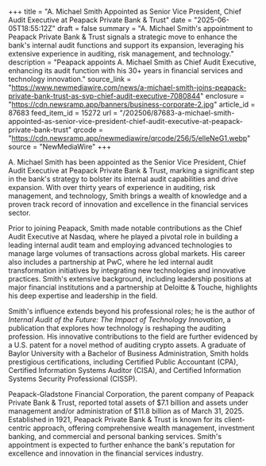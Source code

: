 +++
title = "A. Michael Smith Appointed as Senior Vice President, Chief Audit Executive at Peapack Private Bank & Trust"
date = "2025-06-05T18:55:12Z"
draft = false
summary = "A. Michael Smith's appointment to Peapack Private Bank & Trust signals a strategic move to enhance the bank's internal audit functions and support its expansion, leveraging his extensive experience in auditing, risk management, and technology."
description = "Peapack appoints A. Michael Smith as Chief Audit Executive, enhancing its audit function with his 30+ years in financial services and technology innovation."
source_link = "https://www.newmediawire.com/news/a-michael-smith-joins-peapack-private-bank-trust-as-svp-chief-audit-executive-7080844"
enclosure = "https://cdn.newsramp.app/banners/business-corporate-2.jpg"
article_id = 87683
feed_item_id = 15272
url = "/202506/87683-a-michael-smith-appointed-as-senior-vice-president-chief-audit-executive-at-peapack-private-bank-trust"
qrcode = "https://cdn.newsramp.app/newmediawire/qrcode/256/5/elleNeG1.webp"
source = "NewMediaWire"
+++

<p>A. Michael Smith has been appointed as the Senior Vice President, Chief Audit Executive at Peapack Private Bank & Trust, marking a significant step in the bank's strategy to bolster its internal audit capabilities and drive expansion. With over thirty years of experience in auditing, risk management, and technology, Smith brings a wealth of knowledge and a proven track record of innovation and excellence in the financial services sector.</p><p>Prior to joining Peapack, Smith made notable contributions as the Chief Audit Executive at Nasdaq, where he played a pivotal role in building a leading internal audit team and employing advanced technologies to manage large volumes of transactions across global markets. His career also includes a partnership at PwC, where he led internal audit transformation initiatives by integrating new technologies and innovative practices. Smith's extensive background, including leadership positions at major financial institutions and a partnership at Deloitte & Touche, highlights his deep expertise and leadership in the field.</p><p>Smith's influence extends beyond his professional roles; he is the author of <i>Internal Audit of the Future: The Impact of Technology Innovation</i>, a publication that explores how technology is reshaping the auditing profession. His innovative contributions to the field are further evidenced by a U.S. patent for a novel method of auditing crypto assets. A graduate of Baylor University with a Bachelor of Business Administration, Smith holds prestigious certifications, including Certified Public Accountant (CPA), Certified Information Systems Auditor (CISA), and Certified Information Systems Security Professional (CISSP).</p><p>Peapack-Gladstone Financial Corporation, the parent company of Peapack Private Bank & Trust, reported total assets of $7.1 billion and assets under management and/or administration of $11.8 billion as of March 31, 2025. Established in 1921, Peapack Private Bank & Trust is known for its client-centric approach, offering comprehensive wealth management, investment banking, and commercial and personal banking services. Smith's appointment is expected to further enhance the bank's reputation for excellence and innovation in the financial services industry.</p>
